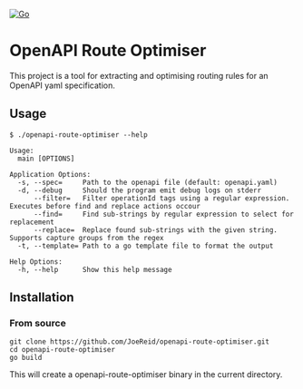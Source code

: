 [![Go](https://github.com/JoeReid/openapi-route-optimiser/actions/workflows/go.yml/badge.svg)](https://github.com/JoeReid/openapi-route-optimiser/actions/workflows/go.yml)

# OpenAPI Route Optimiser

This project is a tool for extracting and optimising routing rules for an OpenAPI yaml specification.

## Usage

```
$ ./openapi-route-optimiser --help

Usage:
  main [OPTIONS]

Application Options:
  -s, --spec=     Path to the openapi file (default: openapi.yaml)
  -d, --debug     Should the program emit debug logs on stderr
      --filter=   Filter operationId tags using a regular expression. Executes before find and replace actions occour
      --find=     Find sub-strings by regular expression to select for replacement
      --replace=  Replace found sub-strings with the given string. Supports capture groups from the regex
  -t, --template= Path to a go template file to format the output

Help Options:
  -h, --help      Show this help message

```

## Installation

### From source

```
git clone https://github.com/JoeReid/openapi-route-optimiser.git
cd openapi-route-optimiser
go build
```

This will create a openapi-route-optimiser binary in the current directory.
